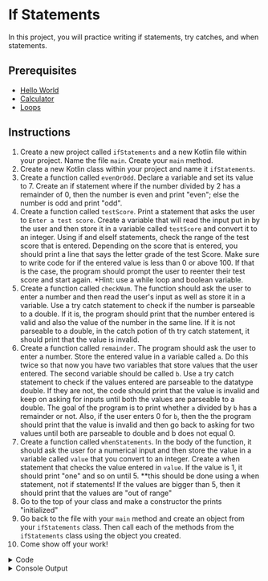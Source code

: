 # If Statements
In this project, you will practice writing if statements, try catches, and when statements.

## Prerequisites
- [Hello World](helloworld.md)
- [Calculator](calculator.md)
- [Loops](loops.md)

## Instructions
1. Create a new project called `ifStatements` and a new Kotlin file within your project. Name the file `main`.
Create your `main` method.
2. Create a new Kotlin class within your project and name it `ifStatements`. 
3. Create a function called `evenOrOdd`. Declare a variable and set its value to 7. Create  an if statement where if the number divided by 2 has a remainder of 0, then the number is even and print "even"; else the number is odd and print "odd".  
4. Create a function called `testScore`. Print a statement that asks the user to `Enter a test score`. Create a variable that will read the input put in by the user and then store it in a variable called `testScore` and convert it to an integer. Using if and elseIf statements, check the range of the test score that is entered. Depending on the score that is entered, you should print a line that says the letter grade of the test Score. Make sure to write code for if the entered value is less than 0 or above 100. If that is the case, the program should prompt the user to reenter their test score and start again. *Hint: use a while loop and boolean variable.
5. Create a function called `checkNum`. The function should ask the user to enter a number and then read the user's input as well as store it in a variable. Use a try catch statement to check if the number is parseable to a double. If it is, the program should print that the number entered is valid and also the value of the number in the same line. If it is not parseable to a double, in the catch potion of th try catch statement, it should print that the value is invalid.
6. Create a function called `remainder`. The program should ask the user to enter a number. Store the entered value in a variable called `a`. Do this twice so that now you have two variables that store values that the user entered. The second variable should be called `b`. Use a try catch statement to check if the values entered are parseable to the datatype double. If they are not, the code should print that the value is invalid and keep on asking for inputs until both the values are parseable to a double. The goal of the program is to print whether `a` divided by `b` has a remainder or not. Also, if the user enters 0 for `b`, then the the program should print that the value is invalid and then go back to asking for two values until both are parseable to double and b does not equal 0. 
7. Create a function called `whenStatements`. In the body of the function, it should ask the user for a numerical input and then store the value in a variable called `value` that you convert to an integer. Create a when statement that checks the value entered in `value`. If the value is 1, it should print "one" and so on until 5. **this should be done using a when statement, not if statements! If the values are bigger than 5, then it should print that the values are "out of range"
8. Go to the top of your class and make a constructor the prints "initialized"
9. Go back to the file with your `main` method and create an object from your `ifStatements` class. Then call each of the methods from the `ifStatements` class using the object you created.
10. Come show off your work!

<details>
    <summary>Code</summary>

</details>

<details>
    <summary>Console Output</summary>

</details>